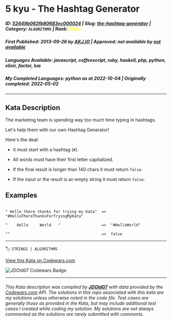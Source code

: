 # 5 kyu - The Hashtag Generator

##### **ID**: [52449b062fb80683ec000024](https://www.codewars.com/kata/52449b062fb80683ec000024) | **Slug**: [the-hashtag-generator](https://www.codewars.com/kata/52449b062fb80683ec000024) | **Category**: `ALGORITHMS` | **Rank**: <span style="color:yellow">5 kyu</span>

##### **First Published**: 2013-09-26 ***by*** [AKJ.IO](https://www.codewars.com/users/AKJ.IO) | **Approved**: *not available* ***by*** [*not available*](*https://www.codewars.com*)

##### **Languages Available**: javascript, coffeescript, ruby, haskell, php, python, elixir, factor, lua

##### **My Completed Languages**: python ***as at*** 2022-10-04 | **Originally completed**: 2022-05-02

---

## Kata Description


The marketing team is spending way too much time typing in hashtags.   

Let's help them with our own Hashtag Generator!



Here's the deal:



- It must start with a hashtag (`#`).

- All words must have their first letter capitalized.

- If the final result is longer than 140 chars it must return `false`.

- If the input or the result is an empty string it must return `false`.





## Examples



```

" Hello there thanks for trying my Kata"  =>  "#HelloThereThanksForTryingMyKata"

"    Hello     World   "                  =>  "#HelloWorld"

""                                        =>  false

```

---


🏷 `STRINGS | ALGORITHMS`


[View this Kata on Codewars.com](https://www.codewars.com/kata/52449b062fb80683ec000024)

![](https://www.codewars.com/users/jdold07/badges/large "JDOld07 Codewars Badge")

---

###### *This Kata description was compiled by [**JDOld07**](https://tpstech.dev) with data provided by the [Codewars.com](https://www.codewars.com) API.  The solutions in this repo associated with this kata are my solutions unless otherwise noted in the code file.  Test cases are generally those as provided in the Kata, but may include additional test cases I created while coding my solution.  My solutions are not always commented as the solutions are rarely submitted with comments.*
